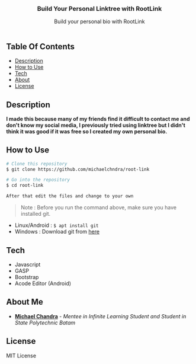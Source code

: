 <br/>
<p align="center">
  <h3 align="center">Build Your Personal Linktree with RootLink</h3>

  <p align="center">
    Build your personal bio with RootLink
    <br/>
    <br/>
  </p>
</p>



## Table Of Contents

* [Description](#description)
* [How to Use](#how-to-use) 
* [Tech](#tech)
* [About](#about-me)
* [License](#license)

## Description
**I made this because many of my friends find it difficult to contact me and don't know my social media, I previously tried using linktree but I didn't think it was good if it was free so I created my own personal bio.**

## How to Use
```bash
# Clone this repository
$ git clone https://github.com/michaelchndra/root-link

# Go into the repository
$ cd root-link

After that edit the files and change to your own
```
> Note : Before you run the command above, make sure you have installed git. 
 - Linux/Android : ```$ apt install git```
 - Windows : Download git from [here](https://git-scm.com/download/win)

## Tech

- Javascript
- GASP
- Bootstrap
- Acode Editor (Android) 

## About Me

* [**Michael Chandra**](https://github.com/michaelchndra/) - *Mentee in Infinite Learning Student and Student in State Polytechnic Batam*

## License
MIT License

